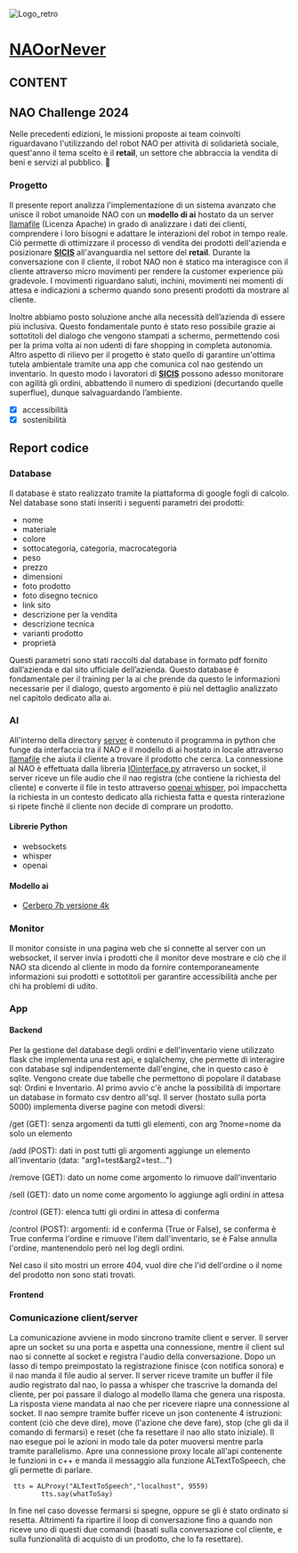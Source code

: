 ![Logo_retro](https://github.com/AssortedMine70/naoornever/assets/163904638/be38c79e-513b-4552-9f68-d98c554a9beb)
# [NAOorNever](http://naoornever.it/)

## CONTENT

## NAO Challenge 2024
Nelle precedenti edizioni, le missioni proposte ai team coinvolti riguardavano l'utilizzando del robot NAO per attività di solidarietà sociale, quest'anno il tema scelto è il **retail**, un settore che abbraccia la vendita di beni e servizi al pubblico. :gem:

### Progetto 
Il presente report analizza l'implementazione di un sistema avanzato che unisce il robot umanoide NAO con un **modello di ai** hostato da un server [llamafile](https://github.com/Mozilla-Ocho/llamafile) (Licenza Apache) in grado di analizzare i dati dei clienti, comprendere i loro bisogni e adattare le interazioni del robot in tempo reale.
Ciò permette di ottimizzare il processo di vendita dei prodotti dell'azienda e posizionare [**SICIS**](https://www.sicis.com/IT/it) all'avanguardia nel settore del **retail**.
Durante la conversazione con il cliente, il robot NAO non è statico ma interagisce con il cliente attraverso micro movimenti per rendere la customer experience più gradevole. I movimenti riguardano saluti, inchini, movimenti nei momenti di attesa e indicazioni a schermo quando sono presenti prodotti da mostrare al cliente.

Inoltre abbiamo posto soluzione anche alla necessità dell’azienda di essere più inclusiva. Questo fondamentale punto è stato reso possibile grazie ai sottotitoli del dialogo che vengono stampati a schermo, permettendo così per la prima volta ai non udenti di fare shopping in completa autonomia.
Altro aspetto di rilievo per il progetto è stato quello di garantire un'ottima tutela ambientale tramite una app che comunica col nao gestendo un inventario. In questo modo i lavoratori di [**SICIS**](https://www.sicis.com/IT/it) possono adesso monitorare con agilità gli ordini, abbattendo il numero di spedizioni (decurtando quelle superflue), dunque salvaguardando l’ambiente.
- [x] accessibilità
- [x] sostenibilità

## Report codice

### Database

Il database è stato realizzato tramite la piattaforma di google fogli di calcolo. Nel database sono stati inseriti i seguenti parametri dei prodotti: 
- nome
- materiale 
- colore
- sottocategoria, categoria, macrocategoria
- peso
- prezzo
- dimensioni
- foto prodotto
- foto disegno tecnico
- link sito 
- descrizione per la vendita
- descrizione tecnica
- varianti prodotto 
- proprietà

Questi parametri sono stati raccolti dal database in formato pdf fornito dall’azienda e dal sito ufficiale dell’azienda. 
Questo database è fondamentale per il training per la ai che prende da questo le informazioni necessarie per il dialogo, questo argomento è più nel dettaglio analizzato nel capitolo dedicato alla ai.

### AI

All'interno della directory [server](https://github.com/AssortedMine70/naoornever/tree/main/server)  è contenuto il programma in python che funge da interfaccia tra il NAO e il modello di ai hostato in locale attraverso [llamafile](https://github.com/Mozilla-Ocho/llamafile) che aiuta il cliente a trovare il prodotto che cerca.
La connessione al NAO è effettuata dalla libreria [IOinterface.py]([https://github.com/AssortedMine70/naoornever/server/IOinterface.py) atrraverso un socket, il server riceve un file audio che il nao registra (che contiene la richiesta del cliente) e converte il file in testo attraverso [openai whisper](https://github.com/openai/whisper), poi impacchetta la richiesta in un contesto dedicato alla richiesta fatta e questa rinterazione si ripete finchè il cliente non decide di comprare un prodotto.

#### Librerie Python
- websockets
- whisper
- openai

#### Modello ai
- [Cerbero 7b versione 4k](https://huggingface.co/galatolo/cerbero-7b-gguf/tree/main)

### Monitor

Il monitor consiste in una pagina web che si connette al server con un websocket, il server invia i prodotti che il monitor deve mostrare e ciò che il NAO sta dicendo al cliente in modo da fornire contemporaneamente informazioni sui prodotti e sottotitoli per garantire accessibilità anche per chi ha problemi di udito.

### App

#### Backend
Per la gestione del database degli ordini e dell'inventario viene utilizzato flask che implementa una rest api, e sqlalchemy, che permette di interagire con database sql indipendentemente dall'engine, che in questo caso è sqlite.
Vengono create due tabelle che permettono di popolare il database sql: Ordini e Inventario.
Al primo avvio c'è anche la possibilità di importare un database in formato csv dentro all'sql.
Il server (hostato sulla porta 5000) implementa diverse pagine con metodi diversi:

/get (GET): senza argomenti da tutti gli elementi, con arg ?nome=nome da solo un elemento

/add (POST): dati in post tutti gli argomenti aggiunge un elemento all'inventario (data: "arg1=test&arg2=test...")

/remove (GET): dato un nome come argomento lo rimuove dall'inventario

/sell (GET): dato un nome come argomento lo aggiunge agli ordini in attesa

/control (GET): elenca tutti gli ordini in attesa di conferma

/control (POST): argomenti: id e conferma (True or False), se conferma è True conferma l'ordine e rimuove l'item dall'inventario, se è False annulla l'ordine, mantenendolo però nel log degli ordini.

Nel caso il sito mostri un errore 404, vuol dire che l'id dell'ordine o il nome del prodotto non sono stati trovati.

#### Frontend

### Comunicazione client/server

La comunicazione avviene in modo sincrono tramite client e server.
Il server apre un socket su una porta e aspetta una connessione, mentre il client sul nao si connette al socket e registra l'audio della conversazione.
Dopo un lasso di tempo preimpostato la registrazione finisce (con notifica sonora) e il nao manda il file audio al server.
Il server riceve tramite un buffer il file audio registrato dal nao, lo passa a whisper che trascrive la domanda del cliente, per poi passare il dialogo al modello llama che genera una risposta. 
La risposta viene mandata al nao che per ricevere riapre una connessione al socket. 
Il nao sempre tramite buffer riceve un json contenente 4 istruzioni: content (ciò che deve dire), move (l'azione che deve fare), stop (che gli da il comando di fermarsi) e reset (che fa resettare il nao allo stato iniziale).
Il nao esegue poi le azioni in modo tale da poter muoversi mentre parla tramite parallelismo. Apre una connessione proxy locale all'api contenente le funzioni in c++ e manda il messaggio alla funzione ALTextToSpeech, che gli permette di parlare. 
```
 tts = ALProxy("ALTextToSpeech","localhost", 9559)
        tts.say(whatToSay)
```

In fine nel caso dovesse fermarsi si spegne, oppure se gli è stato ordinato si resetta. Altrimenti fa ripartire il loop di conversazione fino a quando non riceve uno di questi due comandi (basati sulla conversazione col cliente, e sulla funzionalità di acquisto di un prodotto, che lo fa resettare).


